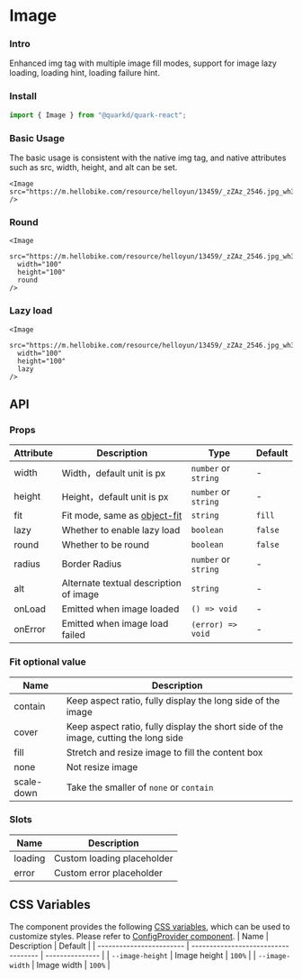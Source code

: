 # Image

### Intro

Enhanced img tag with multiple image fill modes, support for image lazy loading, loading hint, loading failure hint.

### Install

```jsx
import { Image } from "@quarkd/quark-react";
```

### Basic Usage

The basic usage is consistent with the native img tag, and native attributes such as src, width, height, and alt can be set.

```tsx
<Image src="https://m.hellobike.com/resource/helloyun/13459/_zZAz_2546.jpg_wh300.jpg" />
```

### Round

```tsx
<Image
  src="https://m.hellobike.com/resource/helloyun/13459/_zZAz_2546.jpg_wh300.jpg"
  width="100"
  height="100"
  round
/>
```

### Lazy load

```tsx
<Image
  src="https://m.hellobike.com/resource/helloyun/13459/_zZAz_2546.jpg_wh300.jpg"
  width="100"
  height="100"
  lazy
/>
```

## API

### Props

| Attribute | Description                                                                                 | Type                 | Default |
| --------- | ------------------------------------------------------------------------------------------- | -------------------- | ------- |
| width     | Width，default unit is px                                                                   | `number` or `string` | -       |
| height    | Height，default unit is px                                                                  | `number` or `string` | -       |
| fit       | Fit mode, same as [object-fit](https://developer.mozilla.org/zh-CN/docs/Web/CSS/object-fit) | `string`             | `fill`  |
| lazy      | Whether to enable lazy load                                                                 | `boolean`            | `false` |
| round     | Whether to be round                                                                         | `boolean`            | `false` |
| radius    | Border Radius                                                                               | `number` or `string` | -       |
| alt       | Alternate textual description of image                                                      | `string`             | -       |
| onLoad    | Emitted when image loaded                                                                   | `() => void`         | -       |
| onError   | Emitted when image load failed                                                              | `(error) => void`    | -       |

### Fit optional value

| Name       | Description                                                                         |
| ---------- | ----------------------------------------------------------------------------------- |
| contain    | Keep aspect ratio, fully display the long side of the image                         |
| cover      | Keep aspect ratio, fully display the short side of the image, cutting the long side |
| fill       | Stretch and resize image to fill the content box                                    |
| none       | Not resize image                                                                    |
| scale-down | Take the smaller of `none` or `contain`                                             |

### Slots

| Name    | Description                |
| ------- | -------------------------- |
| loading | Custom loading placeholder |
| error   | Custom error placeholder   |

## CSS Variables

The component provides the following [CSS variables](https://developer.mozilla.org/zh-CN/docs/Web/CSS/Using_CSS_custom_properties), which can be used to customize styles. Please refer to [ConfigProvider component](#/zh-CN/guide/theme).
| Name | Description | Default |
| ------------------------ | ----------------------------------- | --------------- |
| `--image-height` | Image height | `100%` |
| `--image-width` | Image width | `100%` |
